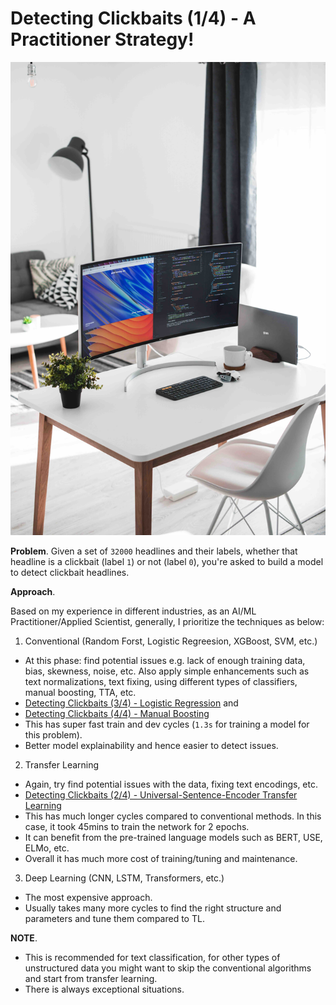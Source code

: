 # Detecting Clickbaits (1/4) - A Practitioner Strategy!

![image info](/images/p4-header.jpg "by Alexandru Acea")


**Problem**.
Given a set of `32000` headlines and their labels, whether that headline is a clickbait (label `1`) or 
not (label `0`), you're asked to build a model to detect clickbait headlines.

**Approach**.

Based on my experience in different industries, as an AI/ML Practitioner/Applied Scientist,
 generally, I prioritize the techniques as below:
 
1. Conventional (Random Forst, Logistic Regreesion, XGBoost, SVM, etc.) 
- At this phase: find potential issues e.g. lack of enough 
training data, bias, skewness, noise, etc. Also apply simple enhancements 
such as text normalizations, text fixing, using different types of classifiers, 
manual boosting, TTA, etc.
- [Detecting Clickbaits (3/4) - Logistic Regression](https://hminooei.github.io/2020/04/21/clickbaits3.html) and
- [Detecting Clickbaits (4/4) - Manual Boosting](https://hminooei.github.io/2020/05/10/clickbaits4.html)
- This has super fast train and dev cycles (`1.3s` for training a model for this 
problem).
- Better model explainability and hence easier to detect issues.
2. Transfer Learning 
- Again, try find potential issues with the data, fixing text encodings, etc.
- [Detecting Clickbaits (2/4) - Universal-Sentence-Encoder Transfer Learning](https://hminooei.github.io/2020/04/14/clickbaits2.html)
- This has much longer cycles compared to conventional methods. In this case, it took 45mins to 
train the network for 2 epochs.
- It can benefit from the pre-trained language models such as BERT, USE, ELMo, etc.
- Overall it has much more cost of training/tuning and maintenance.
3. Deep Learning (CNN, LSTM, Transformers, etc.)
- The most expensive approach.
- Usually takes many more cycles to find the right structure and parameters and tune them 
compared to TL.


**NOTE**.
- This is recommended for text classification, for other types of 
unstructured data you might want to skip the conventional algorithms and 
start from transfer learning. 
- There is always exceptional situations.

